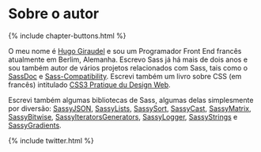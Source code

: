 
# Sobre o autor

{% include chapter-buttons.html %}

O meu nome é [Hugo Giraudel](http://hugogiraudel.com) e sou um Programador Front End francês atualmente em Berlim, Alemanha. Escrevo Sass já há mais de dois anos e sou também autor de vários projetos relacionados com Sass, tais como o [SassDoc](http://sassdoc.com) e [Sass-Compatibility](http://sass-compatibility.github.io). Escrevi também um livro sobre CSS (em francês) intitulado [CSS3 Pratique du Design Web](http://www.amazon.fr/dp/2212140231).

Escrevi também algumas bibliotecas de Sass, algumas delas simplesmente por diversão: [SassyJSON](https://github.com/HugoGiraudel/SassyJSON), [SassyLists](http://sassylists.com), [SassySort](https://github.com/HugoGiraudel/SassySort), [SassyCast](https://github.com/HugoGiraudel/SassyCast), [SassyMatrix](https://github.com/HugoGiraudel/SassyMatrix), [SassyBitwise](https://github.com/HugoGiraudel/SassyBitwise), [SassyIteratorsGenerators](https://github.com/HugoGiraudel/SassyIteratorsGenerators), [SassyLogger](https://github.com/HugoGiraudel/SassyLogger), [SassyStrings](https://github.com/HugoGiraudel/SassyStrings) e [SassyGradients](https://github.com/HugoGiraudel/SassyGradients).

{% include twitter.html %}
